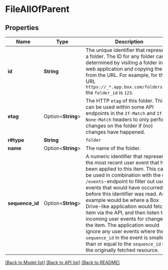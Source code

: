 # FileAllOfParent

## Properties

Name | Type | Description | Notes
------------ | ------------- | ------------- | -------------
**id** | **String** | The unique identifier that represent a folder.  The ID for any folder can be determined by visiting a folder in the web application and copying the ID from the URL. For example, for the URL `https://_*.app.box.com/folders/123` the `folder_id` is `123`. | 
**etag** | Option<**String**> | The HTTP `etag` of this folder. This can be used within some API endpoints in the `If-Match` and `If-None-Match` headers to only perform changes on the folder if (no) changes have happened. | [optional]
**r#type** | **String** | `folder` | 
**name** | Option<**String**> | The name of the folder. | [optional]
**sequence_id** | Option<**String**> | A numeric identifier that represents the most recent user event that has been applied to this item.  This can be used in combination with the `GET /events`-endpoint to filter out user events that would have occurred before this identifier was read.  An example would be where a Box Drive-like application would fetch an item via the API, and then listen to incoming user events for changes to the item. The application would ignore any user events where the `sequence_id` in the event is smaller than or equal to the `sequence_id` in the originally fetched resource. | [optional]

[[Back to Model list]](../README.md#documentation-for-models) [[Back to API list]](../README.md#documentation-for-api-endpoints) [[Back to README]](../README.md)


